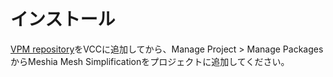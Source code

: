 # インストール

[VPM repository](https://ramtype0.github.io/VpmRepository/)をVCCに追加してから、Manage Project > Manage PackagesからMeshia Mesh Simplificationをプロジェクトに追加してください。
